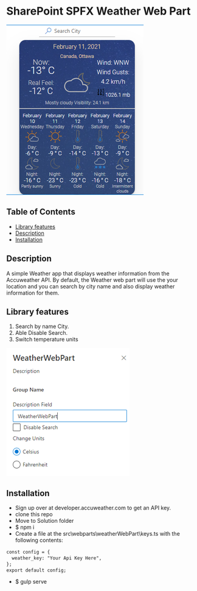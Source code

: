 # SharePoint SPFX Weather Web Part

![alt text](https://github.com/alexafcode/WeatherWebpart/blob/main/src/webparts/weatherWebPart/img/WWP.png?raw=true)

## Table of Contents
- [Library features](#library-features)
- [Description](#description)
- [Installation](#installation)

## Description
A simple Weather app that displays weather information from the Accuweather API.
By default, the Weather web part will use the your location and you can search by city name and also display weather information for them.

## Library features
1. Search by name City.
2. Able Disable Search.
3. Switch temperature units

![alt text](https://github.com/alexafcode/WeatherWebpart/blob/main/src/webparts/weatherWebPart/img/Settings.png?raw=true)

## Installation
* Sign up over at developer.accuweather.com to get an API key.
* clone this repo
* Move to Solution folder
* $ npm i
* Create a file at the src\webparts\weatherWebPart\keys.ts with the following contents:
```
const config = {
  weather_key: "Your Api Key Here",
};
export default config;
```
* $ gulp serve
